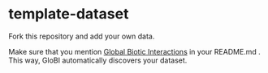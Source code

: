 template-dataset
================

Fork this repository and add your own data.

Make sure that you mention [Global Biotic Interactions](http://globalbioticinteractions.org) in your README.md . This way, GloBI automatically discovers your dataset.
